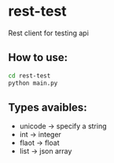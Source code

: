 # rest-test
Rest client for testing api

## How to use:
```bash
cd rest-test
python main.py
```

## Types avaibles:
* unicode -> specify a string
* int -> integer
* flaot -> float
* list -> json array
